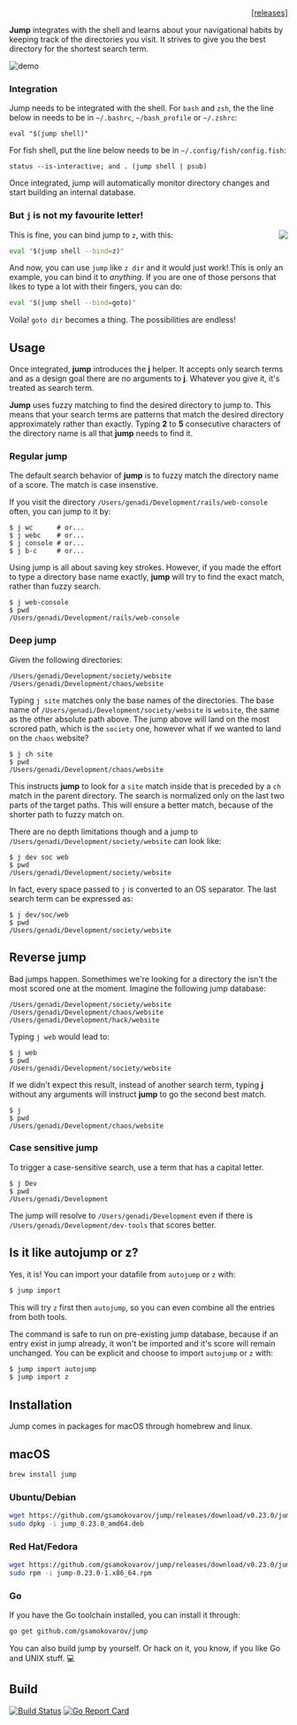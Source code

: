 <p align="right">
  <a href="https://github.com/gsamokovarov/jump/releases">[releases]</a>
</p>

**Jump** integrates with the shell and learns about your navigational habits by
keeping track of the directories you visit. It strives to give you the best
directory for the shortest search term.

![demo](https://raw.githubusercontent.com/gsamokovarov/jump/master/assets/demo.gif)

### Integration

Jump needs to be integrated with the shell. For `bash` and `zsh`, the the line
below in needs to be in `~/.bashrc`, `~/bash_profile` or `~/.zshrc`:

    eval "$(jump shell)"

For fish shell, put the line below needs to be in `~/.config/fish/config.fish`:

    status --is-interactive; and . (jump shell | psub)

Once integrated, jump will automatically monitor directory changes and start
building an internal database.


### But `j` is not my favourite letter!

<img align="right" src="https://github.com/gsamokovarov/jump/raw/master/assets/logo-light.png">

This is fine, you can bind jump to `z`, with this:

```bash
eval "$(jump shell --bind=z)"
```

And now, you can use `jump` like `z dir` and it would just work! This is only
an example, you can bind it to _anything_. If you are one of those persons that
likes to type a lot with their fingers, you can do:

```bash
eval "$(jump shell --bind=goto)"
```

Voila! `goto dir` becomes a thing. The possibilities are endless!

## Usage

Once integrated, **jump** introduces the **j** helper. It accepts only search
terms and as a design goal there are no arguments to **j**. Whatever you give
it, it's treated as search term.

**Jump** uses fuzzy matching to find the desired directory to jump to. This
means that your search terms are patterns that match the desired directory
approximately rather than exactly. Typing **2** to **5** consecutive characters
of the directory name is all that **jump** needs to find it.

### Regular jump

The default search behavior of **jump** is to fuzzy match the
directory name of a score. The match is case insenstive.

If you visit the directory `/Users/genadi/Development/rails/web-console` often,
you can jump to it by:

    $ j wc      # or...
    $ j webc    # or...
    $ j console # or...
    $ j b-c     # or...

Using jump is all about saving key strokes. However, if you made the effort to
type a directory base name exactly, **jump** will try to find the exact match,
rather than fuzzy search.

    $ j web-console
    $ pwd
    /Users/genadi/Development/rails/web-console

### Deep jump

Given the following directories:

    /Users/genadi/Development/society/website
    /Users/genadi/Development/chaos/website

Typing `j site` matches only the base names of the directories. The base name
of `/Users/genadi/Development/society/website` is `website`, the same as the
other absolute path above. The jump above will land on the most scrored path,
which is the `society` one, however what if we wanted to land on the `chaos`
website?

    $ j ch site
    $ pwd
    /Users/genadi/Development/chaos/website

This instructs **jump** to look for a `site` match inside that is preceded by a
`ch` match in the parent directory. The search is normalized only on the last
two parts of the target paths. This will ensure a better match, because of the
shorter path to fuzzy match on.

There are no depth limitations though and a jump to
`/Users/genadi/Development/society/website` can look like:

    $ j dev soc web
    $ pwd
    /Users/genadi/Development/society/website

In fact, every space passed to `j` is converted to an OS separator. The last
search term can be expressed as:

    $ j dev/soc/web
    $ pwd
    /Users/genadi/Development/society/website

## Reverse jump

Bad jumps happen. Somethimes we're looking for a directory the isn't the most
scored one at the moment. Imagine the following jump database:

    /Users/genadi/Development/society/website
    /Users/genadi/Development/chaos/website
    /Users/genadi/Development/hack/website

Typing `j web` would lead to:

    $ j web
    $ pwd
    /Users/genadi/Development/society/website

If we didn't expect this result, instead of another search term, typing **j**
without any arguments will instruct **jump** to go the second best match.

    $ j
    $ pwd
    /Users/genadi/Development/chaos/website

### Case sensitive jump

To trigger a case-sensitive search, use a term that has a capital letter.

    $ j Dev
    $ pwd
    /Users/genadi/Development

The jump will resolve to `/Users/genadi/Development` even if there is
`/Users/genadi/Development/dev-tools` that scores better.

## Is it like autojump or z?

Yes, it is! You can import your datafile from `autojump` or `z` with:

```bash
$ jump import
```

This will try `z` first then `autojump`, so you can even combine all the
entries from both tools.

The command is safe to run on pre-existing jump database, because if an entry
exist in jump already, it won't be imported and it's score will remain
unchanged. You can be explicit and choose to import `autojump` or `z` with:

```bash
$ jump import autojump
$ jump import z
```

## Installation

Jump comes in packages for macOS through homebrew and linux.

## macOS

```bash
brew install jump
```

### Ubuntu/Debian

```bash
wget https://github.com/gsamokovarov/jump/releases/download/v0.23.0/jump_0.23.0_amd64.deb
sudo dpkg -i jump_0.23.0_amd64.deb
```

### Red Hat/Fedora

```bash
wget https://github.com/gsamokovarov/jump/releases/download/v0.23.0/jump-0.23.0-1.x86_64.rpm
sudo rpm -i jump-0.23.0-1.x86_64.rpm
```

### Go

If you have the Go toolchain installed, you can install it through:

```bash
go get github.com/gsamokovarov/jump
```

You can also build jump by yourself. Or hack on it, you know, if you like Go
and UNIX stuff. 💻

## Build

[![Build Status](https://travis-ci.org/gsamokovarov/jump.svg?branch=master)](https://travis-ci.org/gsamokovarov/jump) [![Go Report Card](https://goreportcard.com/badge/github.com/gsamokovarov/jump)](https://goreportcard.com/report/github.com/gsamokovarov/jump)

[man]: http://gsamokovarov.com/jump
[Go workspace]: https://golang.org/doc/code.html#Workspaces
[conversation]: https://twitter.com/hkdobrev/status/838398833419767808
